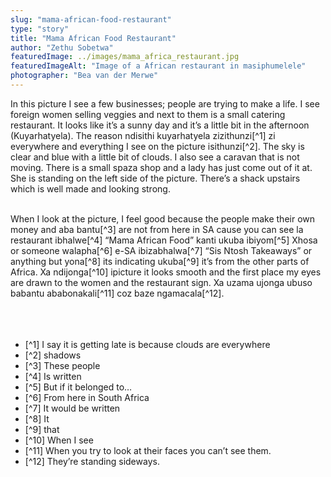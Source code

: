 ```yaml
---
slug: "mama-african-food-restaurant"
type: "story"
title: "Mama African Food Restaurant"
author: "Zethu Sobetwa"
featuredImage: ../images/mama_africa_restaurant.jpg
featuredImageAlt: "Image of a African restaurant in masiphumelele"
photographer: "Bea van der Merwe"
---
```


In this picture I see a few businesses; people are trying to make a life. I see foreign women selling veggies and next to them is a small catering restaurant. It looks like it’s a sunny day and it’s a little bit in the afternoon (Kuyarhatyela). The reason ndisithi kuyarhatyela zizithunzi[^1] zi everywhere and everything I see on the picture isithunzi[^2]. The sky is clear and blue with a little bit of clouds. I also see a caravan that is not moving. There is a small spaza shop and a lady has just come out of it at. She is standing on the left side of the picture. There’s a shack upstairs which is well made and looking strong.<br><br>

When I look at the picture, I feel good because the people make their own money and aba bantu[^3] are not from here in SA cause you can see la restaurant ibhalwe[^4] “Mama African Food” kanti ukuba ibiyom[^5] Xhosa or someone walapha[^6] e-SA ibizabhalwa[^7] “Sis Ntosh Takeaways” or anything but yona[^8] its indicating ukuba[^9] it’s from the other parts of Africa.
Xa ndijonga[^10] ipicture it looks smooth and the first place my eyes are drawn to the women and the restaurant sign. Xa uzama ujonga ubuso babantu ababonakali[^11]  coz baze ngamacala[^12]. <br><br><br><br>

- [^1] I say it is getting late is because clouds are everywhere
- [^2] shadows
- [^3] These people
- [^4] Is written
- [^5] But if it belonged to…
- [^6] From here in South Africa
- [^7] It would be written
- [^8] It
- [^9] that
- [^10] When I see
- [^11] When you try to look at their faces you can’t see them.
- [^12] They’re standing sideways.
